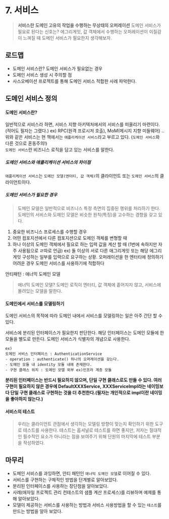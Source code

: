# 7. 서비스
> __서비스란__
__도메인 고유의 작업을 수행하는 무상태의 오퍼레이션__
도메인 서비스가 필요로 된다는 신호는? 에그리게잇, 값 객체에서 수행하는 오퍼레이션이 이질감이 느껴질 때 도메인 서비스가 필요한지 생각해보자.

## 로드맵
- 도메인 서비스란? 도메인 서비스가 필요없는 경우
- 도메인 서비스 생성 시 주의할 점
- 사스오베이션 프로젝트를 통해 도메인 서비스 적합한 사례 파악한다.

## 도메인 서비스 정의
#### 도메인 서비스란?     
일반적으로 서비스라 하면, 서비스 지향 아키텍처에서의 서비스를 떠올리기 마련이다. (적어도 필자는 그랬다.) ex) RPC(원격 프로시저 호출), MoM(메시지 지향 미들웨어) ..    
위와 같은 서비스는 현 책에서는 `애플리케이션 서비스`라고 부르고 있다. (`도메인 서비스`와 다른 것으로 혼동주의!)      
`도메인 서비스`란 비즈니스 로직을 담고 있는 서비스를 말한다.

##### 도메인 서비스와 애플리케이션 서비스의 차이점
`애플리케이션 서비스`는 `도메인 모델(엔터티, 값 객체)`의 클라이언트 또는 `도메인 서비스`의 클라이언트이다.

##### 도메인 서비스가 필요한 경우
> 도메인 모델은 일반적으로 비즈니스 특정 측면의 집중된 행위를 처리하기 한다.
도메인의 서비스와 도메인 모델은 비슷한 원칙(특징)을 고수하는 경향을 갖고 있다.

1. 중요한 비즈니스 프로세스를 수행할 경우
2. 어떤 컴포지션에서 다른 컴포지션으로 도메인 객체를 변형할 때
3. 하나 이상의 도메인 객체에서 필요로 하는 입력 값을 계산 할 때 (1번에 속하지만 자주 사용됨으로 ㄹ따로 언급)
ex) 둘 이상의 서로 다른 애그리게잇 또는 해당 에그리게잇 구성하는 일부를 입력으로 요구하는 상황.
오퍼레이션을 한 엔터티에 정의하기 어려운 경우 도메인 서비스를 사용하기에 적합하다


안티패턴 : 애너믹 도메인 모델
> 애너믹 도메인 모델?
도메인 로직이 엔터티, 값 객체에 흩어지지 않고, 서비스에 몰려있는 모델을 말한다.

#### 도메인에서 서비스를 모델링하기
도메인 서비스의 목적에 따라 도메인 내에서 서비스를 모델링하는 일은 아주 간단 할 수 있다.

서비스에 분리된 인터페이스가 필요한지 판단한다.
해당 인터페이스는 도메인 모듈에 한 모듈을 별도로 만든다.
도메인 서비스가 식별자의 개념으로 사용한다.

```
ex)
도메인 서비스 인터페이스 : AuthenticationService
- operation : authenticate() 하나의 오퍼레이션을 갖는다.
- 도메인 모듈 내 identity 모듈 내에 존재한다.
- 구현 클래스 위치 : 도메인 모델 외부 ex)인프라 계층 모듈
```

__분리된 인터페이스는 반드시 필요하지 않으며, 단일 구현 클래스로도 만들 수 있다.
여러 구현이 필요하지 않은 경우에 DefaultXXXService, XXXServiceImpl라는 네이밍보다 단일 구현 클래스로 구현하는 것을 더 추천한다.(필자는 개인적으로 impl이란 네이밍을 좋아하지 않는다.)__

#### 서비스의 테스트
> 우리는 클라이언트 관점에서 생각하는 모델링 방향이 맞는지 확인하기 위한 도구로 테스트를 사용한다.
테스트는 옵셔널로 테스트를 하면 좋지만, 저자는 절대적인 필수적인 요소가 아니라는 점을 보여주기 위해 단원의 마지막에 테스트 부분을 작성하였다.

## 마무리
- 도메인 서비스를 과잉하면, 안티 패턴인 `애너믹 도메인 모델`로 이어질 수 있다.
- 서비스를 구현하는 구체적인 방법을 단계별로 알아보았다.
- 분리된 인터페이스를 사용하는 장단점을 알아보았다.
- 사례(애자일 프로젝트 관리 컨테스트의 샘플 계산 프로세스)를 리뷰하며 예제를 통해 알아보았다.
- 모델이 제공하는 서비스를 사용하는 방법과 서비스 사용방법을 할 수 있는 `테스트`를 만드는 방법을 알아 보았다.
